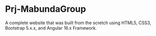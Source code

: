 # Prj-MabundaGroup
A complete website that was built from the scretch using HTML5, CSS3, Bootstrap 5.x.x, and Angular 16.x Framework.
